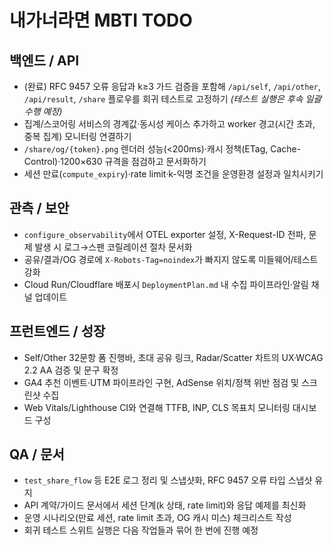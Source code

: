 # 내가너라면 MBTI TODO

## 백엔드 / API
- (완료) RFC 9457 오류 응답과 k≥3 가드 검증을 포함해 `/api/self`, `/api/other`, `/api/result`, `/share` 플로우를 회귀 테스트로 고정하기 *(테스트 실행은 후속 일괄 수행 예정)*
- 집계/스코어링 서비스의 경계값·동시성 케이스 추가하고 worker 경고(시간 초과, 중복 집계) 모니터링 연결하기
- `/share/og/{token}.png` 렌더러 성능(<200ms)·캐시 정책(ETag, Cache-Control)·1200×630 규격을 점검하고 문서화하기
- 세션 만료(`compute_expiry`)·rate limit·k-익명 조건을 운영환경 설정과 일치시키기

## 관측 / 보안
- `configure_observability`에서 OTEL exporter 설정, X-Request-ID 전파, 문제 발생 시 로그→스팬 코릴레이션 절차 문서화
- 공유/결과/OG 경로에 `X-Robots-Tag=noindex`가 빠지지 않도록 미들웨어/테스트 강화
- Cloud Run/Cloudflare 배포시 `DeploymentPlan.md` 내 수집 파이프라인·알림 채널 업데이트

## 프런트엔드 / 성장
- Self/Other 32문항 폼 진행바, 초대 공유 링크, Radar/Scatter 차트의 UX·WCAG 2.2 AA 검증 및 문구 확정
- GA4 추천 이벤트·UTM 파이프라인 구현, AdSense 위치/정책 위반 점검 및 스크린샷 수집
- Web Vitals/Lighthouse CI와 연결해 TTFB, INP, CLS 목표치 모니터링 대시보드 구성

## QA / 문서
- `test_share_flow` 등 E2E 로그 정리 및 스냅샷화, RFC 9457 오류 타입 스냅샷 유지
- API 계약/가이드 문서에서 세션 단계(k 상태, rate limit)와 응답 예제를 최신화
- 운영 시나리오(만료 세션, rate limit 초과, OG 캐시 미스) 체크리스트 작성
- 회귀 테스트 스위트 실행은 다음 작업들과 묶어 한 번에 진행 예정
